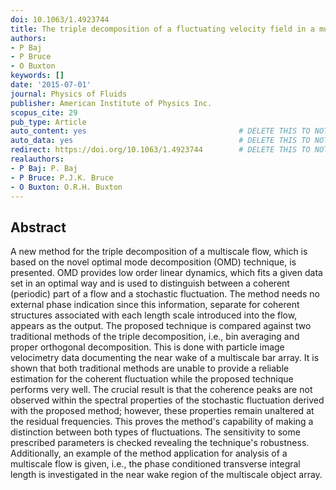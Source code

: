 ```yaml
---
doi: 10.1063/1.4923744
title: The triple decomposition of a fluctuating velocity field in a multiscale flow
authors:
- P Baj
- P Bruce
- O Buxton
keywords: []
date: '2015-07-01'
journal: Physics of Fluids
publisher: American Institute of Physics Inc.
scopus_cite: 29
pub_type: Article
auto_content: yes                                  # DELETE THIS TO NOT AUTO GENERATE CONTENT
auto_data: yes                                     # DELETE THIS TO NOT AUTO GENERATE METADATA
redirect: https://doi.org/10.1063/1.4923744        # DELETE THIS TO NOT REDIRECT
realauthors:
- P Baj: P. Baj
- P Bruce: P.J.K. Bruce
- O Buxton: O.R.H. Buxton
---
```



## Abstract
A new method for the triple decomposition of a multiscale flow, which is based on the novel optimal mode decomposition (OMD) technique, is presented. OMD provides low order linear dynamics, which fits a given data set in an optimal way and is used to distinguish between a coherent (periodic) part of a flow and a stochastic fluctuation. The method needs no external phase indication since this information, separate for coherent structures associated with each length scale introduced into the flow, appears as the output. The proposed technique is compared against two traditional methods of the triple decomposition, i.e., bin averaging and proper orthogonal decomposition. This is done with particle image velocimetry data documenting the near wake of a multiscale bar array. It is shown that both traditional methods are unable to provide a reliable estimation for the coherent fluctuation while the proposed technique performs very well. The crucial result is that the coherence peaks are not observed within the spectral properties of the stochastic fluctuation derived with the proposed method; however, these properties remain unaltered at the residual frequencies. This proves the method's capability of making a distinction between both types of fluctuations. The sensitivity to some prescribed parameters is checked revealing the technique's robustness. Additionally, an example of the method application for analysis of a multiscale flow is given, i.e., the phase conditioned transverse integral length is investigated in the near wake region of the multiscale object array.
